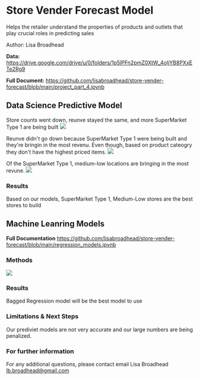 # Store Vender Forecast Model
Helps the retailer understand the properties of products and outlets that play crucial roles in predicting sales

Author: Lisa Broadhead

<strong>Data:</strong>
https://drive.google.com/drive/u/0/folders/1p5lPFn2pmZ0XtW_4oIjYB8PXxETe2Rg9

<strong>Full Document:</strong>
https://github.com/lisabroadhead/store-vender-forecast/blob/main/project_part_4.ipynb

## Data Science Predictive Model

Store counts went down, reunve stayed the same, and more SuperMarket Type 1 are being built
<img src="https://github.com/lisabroadhead/store-vender-forecast/blob/main/stores_sales_2.png" />

Reunve didn't go down because SuperMarket Type 1 were being built and they're bringin in the most revenu. Even though, based on product cateogry they don't have the highest priced items. 
<img src="https://github.com/lisabroadhead/store-vender-forecast/blob/main/Screen%20Shot%202022-06-30%20at%2012.06.43%20PM.png" />

Of the SuperMarket Type 1, medium-low locations are bringing in the most revune.
<img src="https://github.com/lisabroadhead/store-vender-forecast/blob/main/store_type_size%20(1).png" />

### Results
Based on our models, SuperMarket Type 1, Medium-Low stores are the best stores to build

## Machine Leanring Models
<strong>Full Documentation</strong>
https://github.com/lisabroadhead/store-vender-forecast/blob/main/regression_models.ipynb

### Methods
<img src="https://github.com/lisabroadhead/store-vender-forecast/blob/main/regression.png" />

### Results
Bagged Regression model will be the best model to use

### Limitations & Next Steps
Our prediviet models are not very accurate and our large numbers are being penalized.


### For further information
For any additional questions, please contact email
Lisa Broadhead
lb.broadhead@gmail.com

